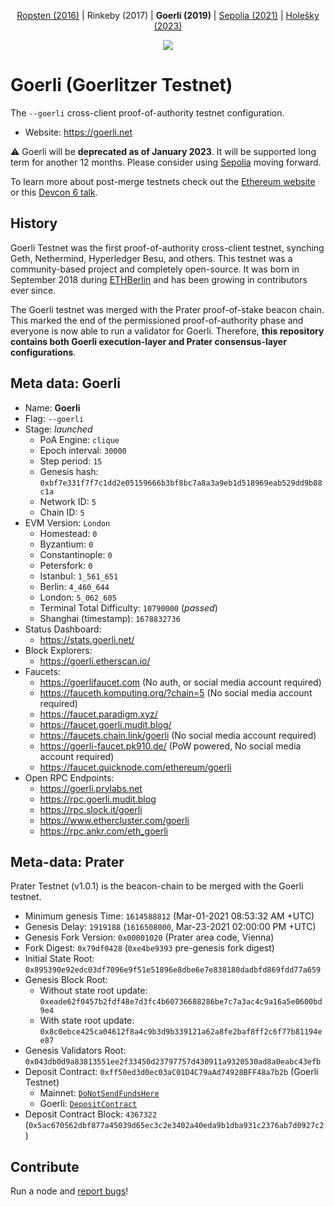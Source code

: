 <p align="center"><a href="https://github.com/ethereum/ropsten">Ropsten (2016)</a> | Rinkeby (2017) | <strong>Goerli (2019)</strong> | <a href="https://github.com/eth-clients/sepolia">Sepolia (2021)</a> | <a href="https://github.com/eth-clients/holesky">Holešky (2023)</a></p>
<p align="center"><img src="./assets/goerli.png" /></p>

# Goerli (Goerlitzer Testnet)
The `--goerli` cross-client proof-of-authority testnet configuration.

- Website: https://goerli.net

:warning: Goerli will be **deprecated as of January 2023**. It will be supported long term for another 12 months. Please consider using [Sepolia](https://github.com/eth-clients/sepolia) moving forward.

To learn more about post-merge testnets check out the [Ethereum website](https://ethereum.org/en/developers/docs/networks/) or this [Devcon 6 talk](https://archive.devcon.org/archive/watch/6/post-merge-testnets/?tab=Swarm).

## History

Goerli Testnet was the first proof-of-authority cross-client testnet, synching Geth, Nethermind, Hyperledger Besu, and others. This testnet was a community-based project and completely open-source. It was born in September 2018 during [ETHBerlin](https://ethberlin.com) and has been growing in contributors ever since.

The Goerli testnet was merged with the Prater proof-of-stake beacon chain. This marked the end of the permissioned proof-of-authority phase and everyone is now able to run a validator for Goerli. Therefore, **this repository contains both Goerli execution-layer and Prater consensus-layer configurations**.

## Meta data: Goerli

- Name: **Goerli**
- Flag: `--goerli`
- Stage: _launched_
  - PoA Engine: `clique`
  - Epoch interval: `30000`
  - Step period: `15`
  - Genesis hash: `0xbf7e331f7f7c1dd2e05159666b3bf8bc7a8a3a9eb1d518969eab529dd9b88c1a`
  - Network ID: `5`
  - Chain ID: `5`
- EVM Version: `London`
  - Homestead: `0`
  - Byzantium: `0`
  - Constantinople: `0`
  - Petersfork: `0`
  - Istanbul: `1_561_651`
  - Berlin: `4_460_644`
  - London: `5_062_605`
  - Terminal Total Difficulty: `10790000` (_passed_)
  - Shanghai (timestamp): `1678832736`
- Status Dashboard:
  - https://stats.goerli.net/
- Block Explorers:
  - https://goerli.etherscan.io/
- Faucets:
  - https://goerlifaucet.com (No auth, or social media account required)
  - https://fauceth.komputing.org/?chain=5 (No social media account required)
  - https://faucet.paradigm.xyz/
  - https://faucet.goerli.mudit.blog/
  - https://faucets.chain.link/goerli (No social media account required)
  - https://goerli-faucet.pk910.de/ (PoW powered, No social media account required)
  - https://faucet.quicknode.com/ethereum/goerli
- Open RPC Endpoints:
  - https://goerli.prylabs.net
  - https://rpc.goerli.mudit.blog
  - https://rpc.slock.it/goerli
  - https://www.ethercluster.com/goerli
  - https://rpc.ankr.com/eth_goerli

## Meta-data: Prater

Prater Testnet (v1.0.1) is the beacon-chain to be merged with the Goerli testnet.

- Minimum genesis Time: `1614588812` (Mar-01-2021 08:53:32 AM +UTC)
- Genesis Delay: `1919188` (`1616508000`, Mar-23-2021 02:00:00 PM +UTC)
- Genesis Fork Version: `0x00001020` (Prater area code, Vienna)
- Fork Digest: `0x79df0428` (`0xe4be9393` pre-genesis fork digest)
- Initial State Root: `0x895390e92edc03df7096e9f51e51896e8dbe6e7e838180dadbfd869fdd77a659`
- Genesis Block Root:
	- Without state root update: `0xeade62f0457b2fdf48e7d3fc4b60736688286be7c7a3ac4c9a16a5e0600bd9e4`
	- With state root update: `0x8c0ebce425ca04612f8a4c9b3d9b339121a62a8fe2baf8ff2c6f77b81194ee87`
- Genesis Validators Root: `0x043db0d9a83813551ee2f33450d23797757d430911a9320530ad8a0eabc43efb`
- Deposit Contract: `0xff50ed3d0ec03aC01D4C79aAd74928BFF48a7b2b` (Goerli Testnet)
	- Mainnet: [`DoNotSendFundsHere`](https://etherscan.io/address/0xff50ed3d0ec03ac01d4c79aad74928bff48a7b2b#code)
	- Goerli: [`DepositContract`](https://goerli.etherscan.io/address/0xff50ed3d0ec03ac01d4c79aad74928bff48a7b2b#code)
- Deposit Contract Block: `4367322` (`0x5ac670562dbf877a45039d65ec3c2e3402a40eda9b1dba931c2376ab7d0927c2`)

## Contribute

Run a node and [report bugs](https://github.com/goerli/testnet/issues)!
